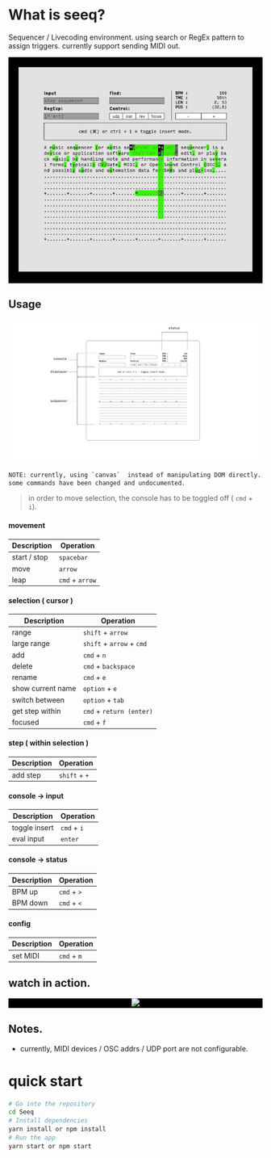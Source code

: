 # What is seeq?

Sequencer / Livecoding environment.
using search or RegEx pattern to assign triggers.
currently support sending MIDI out.

<div style="text-align:center; background-color: black; padding: 20px;"><img src="src/media/images/usage1.gif" /></div>

## Usage

<img src="src/media/images/diagram.svg?sanitize=true">

```
NOTE: currently, using `canvas`  instead of manipulating DOM directly.
some commands have been changed and undocumented.
```

> in order to move selection, the console has to be toggled off ( `cmd` + `i`).


#### movement
Description |  Operation
--- | ---
start / stop | `spacebar`
move | `arrow`
leap | `cmd` + `arrow`


#### selection ( cursor )
Description |  Operation
--- | ---
range | `shift` + `arrow`
large range | `shift` + `arrow` + `cmd`
add | `cmd` + `n`
delete | `cmd` + `backspace`
rename | `cmd` + `e`
show current name | `option` + `e`
switch between | `option` + `tab`
get step within | `cmd` + `return (enter)`
focused | `cmd` + `f`

#### step ( within selection )
Description |  Operation
--- | ---
add step | `shift` + `+`


#### console -> input
Description |  Operation
--- | ---
toggle insert | `cmd` + `i`
eval input | `enter`

#### console -> status
Description |  Operation
--- | ---
BPM up | `cmd` + `>`
BPM down | `cmd` + `<`

#### config
Description |  Operation
--- | ---
set MIDI | `cmd` + `m`



## watch in action.


<div style="text-align:center; background-color: black;"><a href="https://www.youtube.com/watch?v=DGaakhSvYOg"><img src="https://i.ytimg.com/vi/DGaakhSvYOg/hqdefault.jpg" /></a></div>


## Notes.
- currently, MIDI devices / OSC addrs / UDP port are not configurable.



# quick start

```bash
# Go into the repository
cd Seeq
# Install dependencies
yarn install or npm install
# Run the app
yarn start or npm start
```
